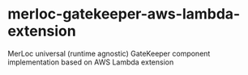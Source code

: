 # merloc-gatekeeper-aws-lambda-extension
MerLoc universal (runtime agnostic) GateKeeper component implementation based on AWS Lambda extension
